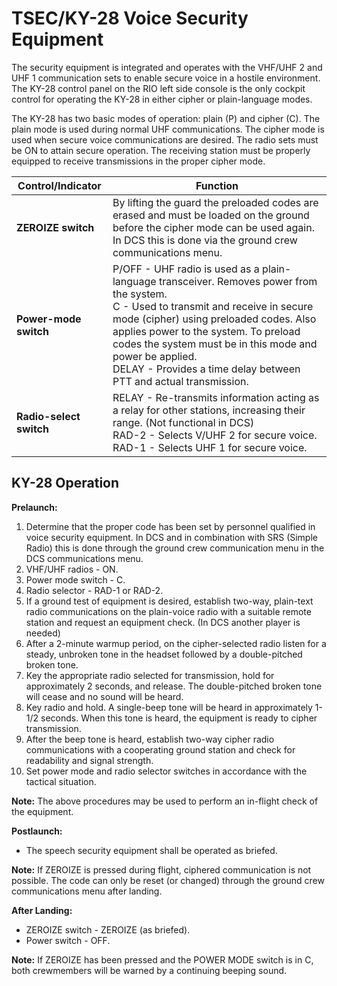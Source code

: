 # TSEC/KY-28 Voice Security Equipment
The security equipment is integrated and operates with the VHF/UHF 2 and UHF 1 communication sets to enable secure voice in a hostile environment. The KY-28 control panel on the RIO left side console is the only cockpit control for operating the KY-28 in either cipher or plain-language modes.

The KY-28 has two basic modes of operation: plain (P) and cipher (C). The plain mode is used during normal UHF communications. The cipher mode is used when secure voice communications are desired. The radio sets must be ON to attain secure operation. The receiving station must be properly equipped to receive transmissions in the proper cipher mode.

| Control/Indicator                  | Function                                   |
| ---------------------------------- | ------------------------------------------ |
| **ZEROIZE switch**                 | By lifting the guard the preloaded codes are erased and must be loaded on the ground before the cipher mode can be used again.<br>In DCS this is done via the ground crew communications menu. |
| **Power-mode switch**              | P/OFF - UHF radio is used as a plain-language transceiver. Removes power from the system.<br>C - Used to transmit and receive in secure mode (cipher) using preloaded codes. Also applies power to the system. To preload codes the system must be in this mode and power be applied.<br>DELAY - Provides a time delay between PTT and actual transmission. |
| **Radio-select switch**            | RELAY - Re-transmits information acting as a relay for other stations, increasing their range. (Not functional in DCS)<br>RAD-2 - Selects V/UHF 2 for secure voice.<br>RAD-1 - Selects UHF 1 for secure voice. |

## KY-28 Operation

**Prelaunch:**
1. Determine that the proper code has been set by personnel qualified in voice security equipment. In DCS and in combination with SRS (Simple Radio) this is done through the ground crew communication menu in the DCS communications menu.
2. VHF/UHF radios - ON.
3. Power mode switch - C.
4. Radio selector - RAD-1 or RAD-2.
5. If a ground test of equipment is desired, establish two-way, plain-text radio communications on the plain-voice radio with a suitable remote station and request an equipment check. (In DCS another player is needed)
6. After a 2-minute warmup period, on the cipher-selected radio listen for a steady, unbroken tone in the headset followed by a double-pitched broken tone.
7. Key the appropriate radio selected for transmission, hold for approximately 2 seconds, and release. The double-pitched broken tone will cease and no sound will be heard.
8. Key radio and hold. A single-beep tone will be heard in approximately 1-1/2 seconds. When this tone is heard, the equipment is ready to cipher transmission.
9. After the beep tone is heard, establish two-way cipher radio communications with a cooperating ground station and check for readability and signal strength.
10. Set power mode and radio selector switches in accordance with the tactical situation.

**Note:** The above procedures may be used to perform an in-flight check of the equipment.

**Postlaunch:**
- The speech security equipment shall be operated as briefed.

**Note:** If ZEROIZE is pressed during flight, ciphered communication is not possible. The code can only be reset (or changed) through the ground crew communications menu after landing.

**After Landing:**
- ZEROIZE switch - ZEROIZE (as briefed).
- Power switch - OFF.

**Note:** If ZEROIZE has been pressed and the POWER MODE switch is in C, both crewmembers will be warned by a continuing beeping sound.